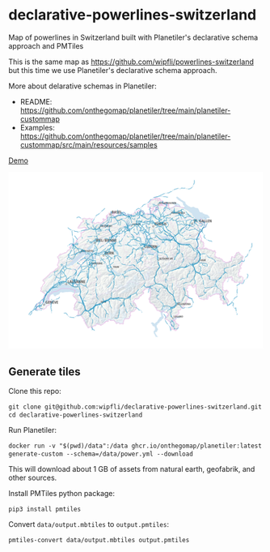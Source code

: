 # declarative-powerlines-switzerland
Map of powerlines in Switzerland built with Planetiler's declarative schema approach and PMTiles

This is the same map as https://github.com/wipfli/powerlines-switzerland but this time we use Planetiler's declarative schema approach.

More about delarative schemas in Planetiler:

* README: https://github.com/onthegomap/planetiler/tree/main/planetiler-custommap
* Examples: https://github.com/onthegomap/planetiler/tree/main/planetiler-custommap/src/main/resources/samples

[Demo](https://wipfli.github.io/declarative-powerlines-switzerland/)

<a href="https://wipfli.github.io/declarative-powerlines-switzerland">
    <img src="demo.png" />
</a>

## Generate tiles

Clone this repo:

```
git clone git@github.com:wipfli/declarative-powerlines-switzerland.git
cd declarative-powerlines-switzerland
```

Run Planetiler:

```
docker run -v "$(pwd)/data":/data ghcr.io/onthegomap/planetiler:latest generate-custom --schema=/data/power.yml --download
```

This will download about 1 GB of assets from natural earth, geofabrik, and other sources.

Install PMTiles python package:

```
pip3 install pmtiles
```

Convert `data/output.mbtiles` to `output.pmtiles`:

```
pmtiles-convert data/output.mbtiles output.pmtiles
```
